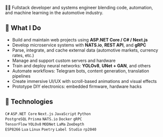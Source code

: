 👨‍💻 Fullstack developer and systems engineer blending code, automation, and machine learning in the automotive industry.

## 🚀 What I Do
- Build and maintain web projects using **ASP.NET Core / C# / Next.js**
- Develop microservice systems with **NATS.io**, **REST API**, and **gRPC**
- Parse, integrate, and cache external data (automotive markets, currency rates, etc.)
- Manage and support custom servers and hardware
- Train and deploy neural networks: **YOLOv8**, **UNet + GAN**, and others
- Automate workflows: Telegram bots, content generation, translation pipelines
- Create immersive UI/UX with scroll-based animations and visual effects
- Prototype DIY electronics: embedded firmware, hardware hacks

## 🧠 Technologies
`C#` `ASP.NET Core` `Next.js` `JavaScript` `Python`  
`PostgreSQL` `Prisma` `NATS.io` `Docker` `gRPC`  
`TensorFlow` `YOLOv8` `MODNet` `LaMa` `ZoeDepth`  
`ESP8266` `Lua` `Linux` `Poetry` `Label Studio` `rp2040`

<!---
Watashis/Watashis is a ✨ special ✨ repository because its `README.md` (this file) appears on your GitHub profile.
You can click the Preview link to take a look at your changes.
--->
